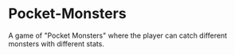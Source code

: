 # Pocket-Monsters
A game of "Pocket Monsters" where the player can catch different monsters with different stats. 
